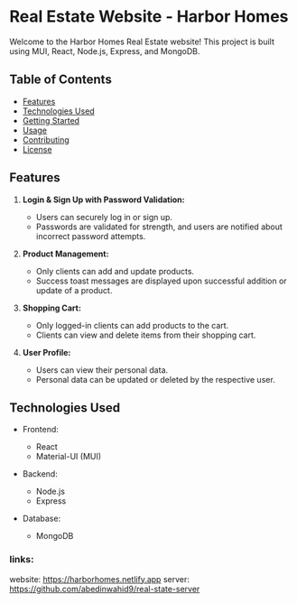 # Real Estate Website - Harbor Homes

Welcome to the Harbor Homes Real Estate website! This project is built using MUI, React, Node.js, Express, and MongoDB.

## Table of Contents

- [Features](#features)
- [Technologies Used](#technologies-used)
- [Getting Started](#getting-started)
- [Usage](#usage)
- [Contributing](#contributing)
- [License](#license)

## Features

1. **Login & Sign Up with Password Validation:**
   - Users can securely log in or sign up.
   - Passwords are validated for strength, and users are notified about incorrect password attempts.

2. **Product Management:**
   - Only clients can add and update products.
   - Success toast messages are displayed upon successful addition or update of a product.

3. **Shopping Cart:**
   - Only logged-in clients can add products to the cart.
   - Clients can view and delete items from their shopping cart.

4. **User Profile:**
   - Users can view their personal data.
   - Personal data can be updated or deleted by the respective user.

## Technologies Used

- Frontend:
  - React
  - Material-UI (MUI)

- Backend:
  - Node.js
  - Express

- Database:
  - MongoDB


### links:

website: https://harborhomes.netlify.app
server: https://github.com/abedinwahid9/real-state-server
